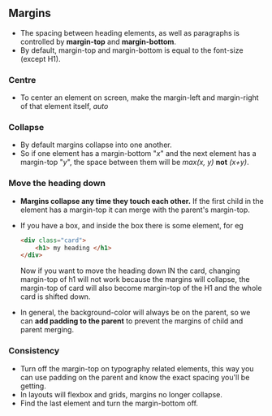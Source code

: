 ## Margins

- The spacing between heading elements, as well as paragraphs is controlled by **margin-top** and **margin-bottom**.
- By default, margin-top and margin-bottom is equal to the font-size (except H1).

### Centre

- To center an element on screen, make the margin-left and margin-right of that element itself, *auto*

### Collapse

- By default margins collapse into one another.
- So if one element has a margin-bottom "*x*" and the next element has a margin-top "*y*", the space between them will be *max(x, y)* **not** *(x+y)*.

### Move the heading down

- **Margins collapse any time they touch each other.** If the first child in the element has a margin-top it can merge with the parent's margin-top.

- If you have a box, and inside the box there is some element, for eg

  ```html
  <div class="card">
      <h1> my heading </h1>
  </div>
  ```

   Now if you want to move the heading down IN the card, changing margin-top of h1 will not work because the margins will collapse, the margin-top of card will also become margin-top of the H1 and the whole card is shifted down.

- In general, the background-color will always be on the parent, so we can **add padding to the parent** to prevent the margins of child and parent merging.

### Consistency

- Turn off the margin-top on typography related elements, this way you can use padding on the parent and know the exact spacing you'll be getting.
- In layouts will flexbox and grids, margins no longer collapse.
- Find the last element and turn the margin-bottom off.

